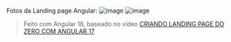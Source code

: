 Fotos da Landing page Angular:
![image](https://github.com/user-attachments/assets/c0056236-42b2-453f-8787-2423d58ec232)
![image](https://github.com/user-attachments/assets/11a76aef-55b3-4917-ae08-c4f45b1da8f0)

> Feito com Angular 18, baseado no vídeo [CRIANDO LANDING PAGE DO ZERO COM ANGULAR 17](https://www.youtube.com/watch?v=O26fDEnAukY&list=PLNCSWIsR6ADJuQd4x6LVIC4VFMYArdg3M&index=9)

